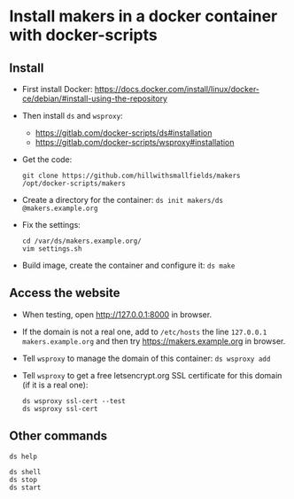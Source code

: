 
# Install makers in a docker container with docker-scripts

## Install

  - First install Docker:
    https://docs.docker.com/install/linux/docker-ce/debian/#install-using-the-repository

  - Then install `ds` and `wsproxy`:
     + https://gitlab.com/docker-scripts/ds#installation
     + https://gitlab.com/docker-scripts/wsproxy#installation

  - Get the code:
    ```
    git clone https://github.com/hillwithsmallfields/makers /opt/docker-scripts/makers
    ```

  - Create a directory for the container: `ds init makers/ds @makers.example.org`

  - Fix the settings:
    ```
    cd /var/ds/makers.example.org/
    vim settings.sh
    ```

  - Build image, create the container and configure it: `ds make`


## Access the website

  - When testing, open http://127.0.0.1:8000 in browser.

  - If the domain is not a real one, add to `/etc/hosts` the line
    `127.0.0.1 makers.example.org` and then try
    https://makers.example.org in browser.

  - Tell `wsproxy` to manage the domain of this container: `ds wsproxy add`

  - Tell `wsproxy` to get a free letsencrypt.org SSL certificate for this domain (if it is a real one):
    ```
    ds wsproxy ssl-cert --test
    ds wsproxy ssl-cert
    ```

## Other commands

    ds help

    ds shell
    ds stop
    ds start
